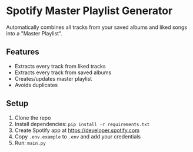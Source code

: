 # Spotify Master Playlist Generator

Automatically combines all tracks from your saved albums and liked songs into a "Master Playlist".

## Features
- Extracts every track from liked tracks
- Extracts every track from saved albums
- Creates/updates master playlist
- Avoids duplicates

## Setup
1. Clone the repo
2. Install dependencies: `pip install -r requirements.txt`
3. Create Spotify app at https://developer.spotify.com
4. Copy `.env.example` to `.env` and add your credentials
5. Run: `main.py`
